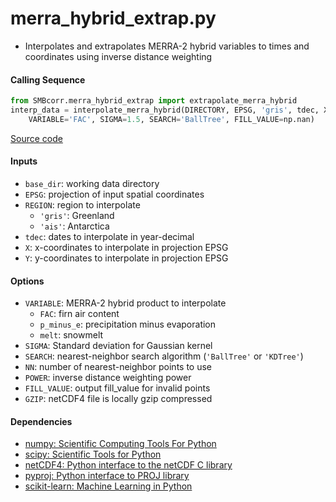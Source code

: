 merra_hybrid_extrap.py
======================

- Interpolates and extrapolates MERRA-2 hybrid variables to times and coordinates using inverse distance weighting

#### Calling Sequence
```python
from SMBcorr.merra_hybrid_extrap import extrapolate_merra_hybrid
interp_data = interpolate_merra_hybrid(DIRECTORY, EPSG, 'gris', tdec, X, Y,
    VARIABLE='FAC', SIGMA=1.5, SEARCH='BallTree', FILL_VALUE=np.nan)
```
[Source code](https://github.com/tsutterley/SMBcorr/blob/master/SMBcorr/merra_hybrid_extrap.py)

#### Inputs
- `base_dir`: working data directory
- `EPSG`: projection of input spatial coordinates
- `REGION`: region to interpolate
    * `'gris'`: Greenland
    * `'ais'`: Antarctica
- `tdec`: dates to interpolate in year-decimal
- `X`: x-coordinates to interpolate in projection EPSG
- `Y`: y-coordinates to interpolate in projection EPSG

#### Options
- `VARIABLE`: MERRA-2 hybrid product to interpolate
    * `FAC`: firn air content
    * `p_minus_e`: precipitation minus evaporation
    * `melt`: snowmelt
- `SIGMA`: Standard deviation for Gaussian kernel
- `SEARCH`: nearest-neighbor search algorithm (`'BallTree'` or `'KDTree'`)
- `NN`: number of nearest-neighbor points to use
- `POWER`: inverse distance weighting power
- `FILL_VALUE`: output fill_value for invalid points
- `GZIP`: netCDF4 file is locally gzip compressed

#### Dependencies
- [numpy: Scientific Computing Tools For Python](https://numpy.org)
- [scipy: Scientific Tools for Python](https://docs.scipy.org/doc//)
- [netCDF4: Python interface to the netCDF C library](https://unidata.github.io/netcdf4-python/netCDF4/index.html)
- [pyproj: Python interface to PROJ library](https://pypi.org/project/pyproj/)
- [scikit-learn: Machine Learning in Python](https://scikit-learn.org/stable/index.html)
